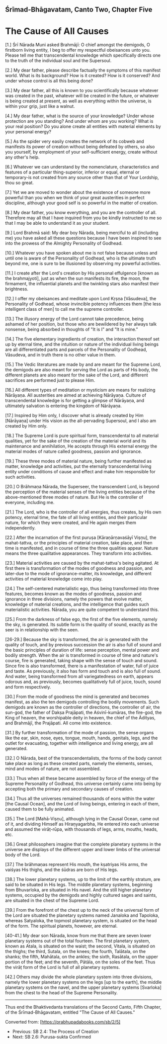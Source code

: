 <!-- 
zkid: 2020-12-27_1028
-->

## Śrīmad-Bhāgavatam, Canto Two, Chapter Five
# The Cause of All Causes

[1.] Śrī Nārada Muni asked Brahmājī: O chief amongst the demigods, O firstborn living entity, I beg to offer my respectful obeisances unto you. Please tell me that transcendental knowledge which specifically directs one to the truth of the individual soul and the Supersoul.

[2.] My dear father, please describe factually the symptoms of this manifest world. What is its background? How is it created? How is it conserved? And under whose control is all this being done?

[3.] My dear father, all this is known to you scientifically because whatever was created in the past, whatever will be created in the future, or whatever is being created at present, as well as everything within the universe, is within your grip, just like a walnut.

[4.] My dear father, what is the source of your knowledge? Under whose protection are you standing? And under whom are you working? What is your real position? Do you alone create all entities with material elements by your personal energy?

[5.] As the spider very easily creates the network of its cobweb and manifests its power of creation without being defeated by others, so also you yourself, by employment of your self-sufficient energy, create without any other's help.

[6.] Whatever we can understand by the nomenclature, characteristics and features of a particular thing-superior, inferior or equal, eternal or temporary-is not created from any source other than that of Your Lordship, thou so great.

[7.] Yet we are moved to wonder about the existence of someone more powerful than you when we think of your great austerities in perfect discipline, although your good self is so powerful in the matter of creation.

[8.] My dear father, you know everything, and you are the controller of all. Therefore may all that I have inquired from you be kindly instructed to me so that I may be able to understand it as your student.

[9.] Lord Brahmā said: My dear boy Nārada, being merciful to all (including me) you have asked all these questions because I have been inspired to see into the prowess of the Almighty Personality of Godhead.

[10.] Whatever you have spoken about me is not false because unless and until one is aware of the Personality of Godhead, who is the ultimate truth beyond me, one is sure to be illusioned by observing my powerful activities.

[11.] I create after the Lord's creation by His personal effulgence [known as the brahmajyoti], just as when the sun manifests its fire, the moon, the firmament, the influential planets and the twinkling stars also manifest their brightness.

[12.] I offer my obeisances and meditate upon Lord Kṛṣṇa [Vāsudeva], the Personality of Godhead, whose invincible potency influences them [the less intelligent class of men] to call me the supreme controller.

[13.] The illusory energy of the Lord cannot take precedence, being ashamed of her position, but those who are bewildered by her always talk nonsense, being absorbed in thoughts of "It is I" and "It is mine."

[14.] The five elementary ingredients of creation, the interaction thereof set up by eternal time, and the intuition or nature of the individual living beings are all differentiated parts and parcels of the Personality of Godhead, Vāsudeva, and in truth there is no other value in them.

[15.] The Vedic literatures are made by and are meant for the Supreme Lord, the demigods are also meant for serving the Lord as parts of His body, the different planets are also meant for the sake of the Lord, and different sacrifices are performed just to please Him.

[16.] All different types of meditation or mysticism are means for realizing Nārāyaṇa. All austerities are aimed at achieving Nārāyaṇa. Culture of transcendental knowledge is for getting a glimpse of Nārāyaṇa, and ultimately salvation is entering the kingdom of Nārāyaṇa.

[17.] Inspired by Him only, I discover what is already created by Him [Nārāyaṇa] under His vision as the all-pervading Supersoul, and I also am created by Him only.

[18.] The Supreme Lord is pure spiritual form, transcendental to all material qualities, yet for the sake of the creation of the material world and its maintenance and annihilation, He accepts through His external energy the material modes of nature called goodness, passion and ignorance.

[19.] These three modes of material nature, being further manifested as matter, knowledge and activities, put the eternally transcendental living entity under conditions of cause and effect and make him responsible for such activities.

[20.] O Brāhmaṇa Nārada, the Superseer, the transcendent Lord, is beyond the perception of the material senses of the living entities because of the above-mentioned three modes of nature. But He is the controller of everyone, including me.

[21.] The Lord, who is the controller of all energies, thus creates, by His own potency, eternal time, the fate of all living entities, and their particular nature, for which they were created, and He again merges them independently.

[22.] After the incarnation of the first puruṣa [Kāraṇārṇavaśāyī Viṣṇu], the mahat-tattva, or the principles of material creation, take place, and then time is manifested, and in course of time the three qualities appear. Nature means the three qualitative appearances. They transform into activities.

[23.] Material activities are caused by the mahat-tattva's being agitated. At first there is transformation of the modes of goodness and passion, and later-due to the mode of ignorance-matter, its knowledge, and different activities of material knowledge come into play.

[24.] The self-centered materialistic ego, thus being transformed into three features, becomes known as the modes of goodness, passion and ignorance in three divisions, namely the powers that evolve matter, knowledge of material creations, and the intelligence that guides such materialistic activities. Nārada, you are quite competent to understand this.

[25.] From the darkness of false ego, the first of the five elements, namely the sky, is generated. Its subtle form is the quality of sound, exactly as the seer is in relationship with the seen.

[26-29.] Because the sky is transformed, the air is generated with the quality of touch, and by previous succession the air is also full of sound and the basic principles of duration of life: sense perception, mental power and bodily strength. When the air is transformed in course of time and nature's course, fire is generated, taking shape with the sense of touch and sound. Since fire is also transformed, there is a manifestation of water, full of juice and taste. As previously, it also has form and touch and is also full of sound. And water, being transformed from all variegatedness on earth, appears odorous and, as previously, becomes qualitatively full of juice, touch, sound and form respectively.

[30.] From the mode of goodness the mind is generated and becomes manifest, as also the ten demigods controlling the bodily movements. Such demigods are known as the controller of directions, the controller of air, the sun-god, the father of Dakṣa Prajāpati, the Aśvinī-kumāras, the fire-god, the King of heaven, the worshipable deity in heaven, the chief of the Ādityas, and Brahmājī, the Prajāpati. All come into existence.

[31.] By further transformation of the mode of passion, the sense organs like the ear, skin, nose, eyes, tongue, mouth, hands, genitals, legs, and the outlet for evacuating, together with intelligence and living energy, are all generated.

[32.] O Nārada, best of the transcendentalists, the forms of the body cannot take place as long as these created parts, namely the elements, senses, mind and modes of nature, are not assembled.

[33.] Thus when all these became assembled by force of the energy of the Supreme Personality of Godhead, this universe certainly came into being by accepting both the primary and secondary causes of creation.

[34.] Thus all the universes remained thousands of eons within the water [the Causal Ocean], and the Lord of living beings, entering in each of them, caused them to be fully animated.

[35.] The Lord [Mahā-Viṣṇu], although lying in the Causal Ocean, came out of it, and dividing Himself as Hiraṇyagarbha, He entered into each universe and assumed the virāṭ-rūpa, with thousands of legs, arms, mouths, heads, etc.

[36.] Great philosophers imagine that the complete planetary systems in the universe are displays of the different upper and lower limbs of the universal body of the Lord.

[37.] The brāhmaṇas represent His mouth, the kṣatriyas His arms, the vaiśyas His thighs, and the śūdras are born of His legs.

[38.] The lower planetary systems, up to the limit of the earthly stratum, are said to be situated in His legs. The middle planetary systems, beginning from Bhuvarloka, are situated in His navel. And the still higher planetary systems, occupied by the demigods and highly cultured sages and saints, are situated in the chest of the Supreme Lord.

[39.] From the forefront of the chest up to the neck of the universal form of the Lord are situated the planetary systems named Janaloka and Tapoloka, whereas Satyaloka, the topmost planetary system, is situated on the head of the form. The spiritual planets, however, are eternal.

[40-41.] My dear son Nārada, know from me that there are seven lower planetary systems out of the total fourteen. The first planetary system, known as Atala, is situated on the waist; the second, Vitala, is situated on the thighs; the third, Sutala, on the knees; the fourth, Talātala, on the shanks; the fifth, Mahātala, on the ankles; the sixth, Rasātala, on the upper portion of the feet; and the seventh, Pātāla, on the soles of the feet. Thus the virāṭ form of the Lord is full of all planetary systems.

[42.] Others may divide the whole planetary system into three divisions, namely the lower planetary systems on the legs [up to the earth], the middle planetary systems on the navel, and the upper planetary systems [Svarloka] from the chest to the head of the Supreme Personality.

---

Thus end the Bhaktivedanta translations of the Second Canto, Fifth Chapter, of the Śrīmad-Bhāgavatam, entitled "The Cause of All Causes."

Converted from: [https://prabhupadabooks.com/sb/2/5]

- Previous: SB 2.4: The Process of Creation     
- Next: SB 2.6: Purusa-sukta Confirmed

 